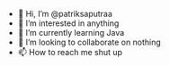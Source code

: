 - 👋 Hi, I’m @patriksaputraa
- 👀 I’m interested in anything
- 🌱 I’m currently learning Java
- 💞️ I’m looking to collaborate on nothing
- 📫 How to reach me shut up

<!---
patriksaputraa/patriksaputraa is a ✨ special ✨ repository because its `README.md` (this file) appears on your GitHub profile.
You can click the Preview link to take a look at your changes.
--->
